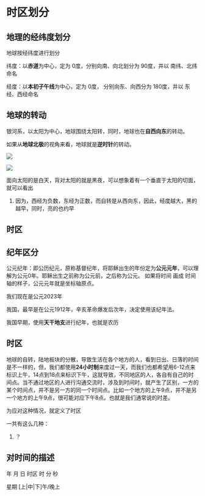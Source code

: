 # 时区划分

## 地理的经纬度划分

地球按经纬度进行划分

纬度：以**赤道**为中心，定为 0度，分别向南、向北划分为 90度，并以 南纬、北纬命名

经度：以**本初子午线**为中心，定为 0度， 分别向东、向西分为 180度，并以 东经、西经命名

## 地球的转动

银河系，以太阳为中心，地球围绕太阳转，同时，地球也在**自西向东**的转动。

如果从**地球北极**的视角来看，地球就是**逆时针**的转动。

![](/_assets/img/geo_timezone_1.jpg)

![](/_assets/img/geo_timezone_2.jpg)

面向太阳的是白天，背对太阳的就是黑夜，可以想象着有一个垂直于太阳的切面，就可以看出

1. 因为，西经为负数，东经为正数，而自转是从西向东，因此，经度越大，黑的越早，同时，亮的也约早


## 时区

## 纪年区分

公元纪年：即公历纪元，原称基督纪年，将耶稣出生的年份定为**公元元年**，可以理解为公元0年。耶稣出生之前称为公元前，之后称为公元。
如果将时间 画成 时间轴的样子，公元元年就是坐标轴原点。

我们现在是公元2023年

我国，最早是在公元1912年，辛亥革命爆发后次年，决定使用该纪年法。

我国早期，使用**天干地支**进行纪年，也就是农历

## 时区

地球的自转，陆地板块的分散，导致生活在各个地方的人，看到日出、日落的时间是不一样的，但，我们都使用**24小时制**来度过一天，而我们也都希望用6-12点来标识上午，14点到18点来标识下午，这就导致，不同地区的人，各自有自己的时间点。当不通过地区的人进行沟通交流时，涉及到时间时，就产生了区别，一方的某个时间点，并不是另一方的同一个时间点。比如一个地方的上午9点，并不是另一个地方的上午9点，很可能对应下午8点。也就是我们通常说的时差。

为应对这种情况，就定义了时区

一共有这么几种：

1. ？

## 对时间的描述

年 月 日 时区 时 分 秒

星期 [上|中|下]午/晚上